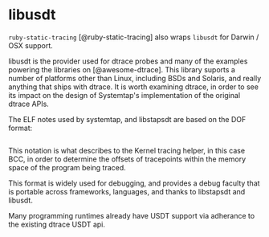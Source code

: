 # libusdt

`ruby-static-tracing` [@ruby-static-tracing] also wraps `libusdt` for
Darwin / OSX support.

libusdt is the provider used for dtrace probes and many of the examples
powering the libraries on [@awesome-dtrace]. This library suports a number of
platforms other than Linux, including BSDs and Solaris, and really anything
that ships with dtrace. It is worth examining dtrace, in order to see its
impact on the design of Systemtap's implementation of the original dtrace
APIs.

The ELF notes used by systemtap, and libstapsdt are based on the DOF format:

```{.c include=src/darwin-xnu/bsd/sys/dtrace.h startLine=691 endLine=723}
```

This notation is what describes to the Kernel tracing helper, in this case BCC,
in order to determine the offsets of tracepoints within the memory space of
the program being traced.

This format is widely used for debugging, and provides a debug faculty that is
portable across frameworks, languages, and thanks to libstapsdt and libusdt.

Many programming runtimes already have USDT support via adherance to the
existing dtrace USDT api.
